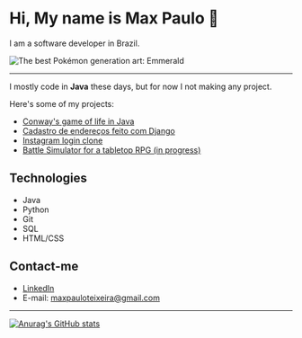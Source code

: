 # Hi, My name is Max Paulo :wave:

I am a software developer in Brazil.

![The best Pokémon generation art: Emmerald](https://steamuserimages-a.akamaihd.net/ugc/1469813569889756022/561B0CA3064BBE81161027E425B0798EF7A01317/?imw=268&imh=268&ima=fit&impolicy=Letterbox&imcolor=%23000000&letterbox=true "The best Pokémon Generation")

----

I mostly code in **Java** these days, but for now I not making any project. 

Here's some of my projects:

- [Conway's game of life in Java](https://github.com/Maxceleste/mini-game-of-life-java)
- [Cadastro de endereços feito com Django](https://github.com/Maxceleste/cadastro-enderecos)
- [Instagram login clone](https://github.com/Maxceleste/instagram-login-clone)
- [Battle Simulator for a tabletop RPG (in progress)](https://github.com/Maxceleste/OPBattleSimulator)


## Technologies

- Java
- Python
- Git
- SQL
- HTML/CSS

## Contact-me

- [LinkedIn](https://www.linkedin.com/in/maxpauloteixeira/)
- E-mail: maxpauloteixeira@gmail.com

------

[![Anurag's GitHub stats](https://github-readme-stats.vercel.app/api?username=Maxceleste)](https://github.com/anuraghazra/github-readme-stats)
